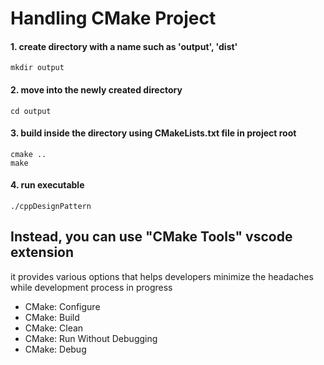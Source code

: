 # Handling CMake Project

#### 1. create directory with a name such as 'output', 'dist'

```shell
mkdir output
```

#### 2. move into the newly created directory

```shell
cd output
```

#### 3. build inside the directory using CMakeLists.txt file in project root

```shell
cmake ..
make
```

#### 4. run executable

```shell
./cppDesignPattern
```

## Instead, you can use "CMake Tools" vscode extension

it provides various options that helps developers minimize the headaches while development process in progress

- CMake: Configure
- CMake: Build
- CMake: Clean
- CMake: Run Without Debugging
- CMake: Debug
